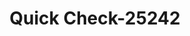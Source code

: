 ---
f_zip-code: 97470
f_state-code: OR
title: Quick Check-25242
f_phone: 541-672-3000
f_city-only: Roseburg
f_address: 347 Nw Garden Valley Blvd Roseburg
f_location-unique-id: '25242'
slug: quick-check-25242
updated-on: '2024-05-30T13:46:58.046Z'
created-on: '2024-05-30T13:36:59.803Z'
published-on: '2024-05-30T13:54:32.469Z'
f_city-state: cms/city/roseburg-or.md
f_company: cms/company/quick-check.md
f_state: cms/state/oregon.md
layout: '[payday-loan].html'
tags: payday-loan
---